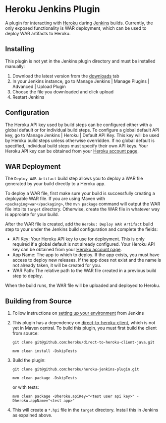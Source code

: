 Heroku Jenkins Plugin
======================

A plugin for interacting with [Heroku](http://heroku.com) during [Jenkins](http://jenkins-ci.org/) builds.
Currently, the only exposed functionality is WAR deployment, which can be used to deploy WAR artifacts to Heroku.

Installing
----------

This plugin is not yet in the Jenkins plugin directory and must be installed manually:

1. Download the latest version from the [downloads](https://github.com/heroku/heroku-jenkins-plugin/downloads) tab
2. In your Jenkins instance, go to Manage Jenkins | Manage Plugins | Advanced | Upload Plugin
3. Choose the file you downloaded and click upload
4. Restart Jenkins

Configuration
-------------

The Heroku API key used by build steps can be configured either with a global default or for individual build steps.
To configure a global default API key, go to Manage Jenkins | Heroku | Default API Key. This key will be used
by Heroku build steps unless otherwise overridden. If no global default is specified, individual build steps must specify
their own API keys. Your Heroku API key can be obtained from your [Heroku account page](https://api.heroku.com/account).

WAR Deployment
--------------

The `Deploy WAR Artifact` build step allows you to deploy a WAR file generated by your build directly to a Heroku app.

To deploy a WAR file, first make sure your build is successfully creating a deployable WAR file.
If you are using Maven with `<packaging>war</packaging>`, the `mvn package` command will output the WAR file into its `target` directory.
Otherwise, create the WAR file in whatever way is approiate for your build.

After the WAR file is created, add the `Heroku: Deploy WAR Artifact` build step to your under the Jenkins build configuration and complete the fields:

 - API Key: Your Heroku API key to use for deployment. This is only required if a global default is not already configured. Your Heroku API key can be obtained from your [Heroku account page](https://api.heroku.com/account).
 - App Name: The app to which to deploy. If the app exists, you must have access to deploy new releases. If the app does not exist and the name is not already taken, it will be created for you.
 - WAR Path: The relative path to the WAR file created in a previous build step to deploy.

When the build runs, the WAR file will be uploaded and deployed to Heroku.

Building from Source
--------------------

1. Follow instructions on [setting up your environment](https://wiki.jenkins-ci.org/display/JENKINS/Plugin+tutorial#Plugintutorial-SettingUpEnvironment)
   from Jenkins

2. This plugin has a dependency on [direct-to-heroku-client](https://github.com/heroku/direct-to-heroku-client-java),
   which is not yet in Maven central. To build this plugin, you must first build the client from source:

     `git clone git@github.com:heroku/direct-to-heroku-client-java.git`

     `mvn clean install -DskipTests`

3. Build the plugin:

     `git clone git@github.com:heroku/heroku-jenkins-plugin.git`

     `mvn clean package -DskipTests`

     or with tests:

     `mvn clean package -Dheroku.apiKey="<test user api key>" -Dheroku.appName="<test app>"`

4. This will create a `*.hpi` file in the `target` directory. Install this in Jenkins as expained above.